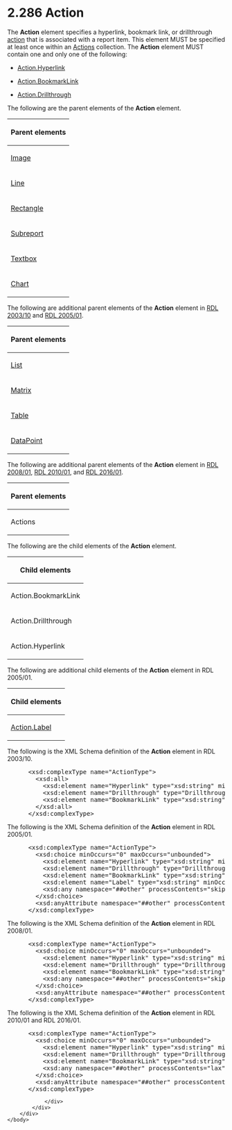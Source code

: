 <html dir="LTR" xmlns:mshelp="http://msdn.microsoft.com/mshelp" xmlns:ddue="http://ddue.schemas.microsoft.com/authoring/2003/5" xmlns:xlink="http://www.w3.org/1999/xlink" xmlns:tool="http://www.microsoft.com/tooltip">
    <head>
        <meta http-equiv="Content-Type" content="text/html; CHARSET=utf-8"></meta>
        <meta name="save" content="history"></meta>
        <title>2.286 Action</title>
        <xml>
            <mshelp:toctitle title="2.286 Action"></mshelp:toctitle>
            <mshelp:rltitle title="[MS-RDL]: Action"></mshelp:rltitle>
            <mshelp:keyword index="A" term="0c9b8d37-de61-420e-a652-26d3db8bc586"></mshelp:keyword>
            <mshelp:attr name="DCSext.ContentType" value="open specification"></mshelp:attr>
            <mshelp:attr name="AssetID" value="0c9b8d37-de61-420e-a652-26d3db8bc586"></mshelp:attr>
            <mshelp:attr name="TopicType" value="kbRef"></mshelp:attr>
            <mshelp:attr name="DCSext.Title" value="[MS-RDL]: Action" />
        </xml>
    </head>
    <body>
        <div id="header">
            <h1 class="heading">2.286 Action</h1>
        </div>
        <div id="mainSection">
            <div id="mainBody">
                <div id="allHistory" class="saveHistory"></div>
                <div id="sectionSection0" class="section" name="collapseableSection">
                    

<p>The <b>Action</b> element specifies a hyperlink, bookmark
link, or drillthrough <a href="b2482b3f-74ab-4ca8-a9e5-c07955011743.html#gt_b178b6c0-7df9-4107-95ca-12c7f0b9900b">action</a>
that is associated with a report item. This element MUST be specified at least
once within an <a href="df7671f8-303b-497f-8cb7-c6aaf1b2ac78.html">Actions</a>
collection. The <b>Action</b> element MUST contain one and only one of the
following:</p>

<ul><li><p><span><span> 
</span></span><a href="8af5f445-e3a0-4d4e-ba6b-fafb70b4c9d6.html">Action.Hyperlink</a></p>

</li><li><p><span><span> 
</span></span><a href="37a720d6-0c3b-4a13-b909-74c59ef3ebed.html">Action.BookmarkLink</a></p>

</li><li><p><span><span> 
</span></span><a href="53f9e1c2-d8bc-4b80-8e3e-9f6270623fbc.html">Action.Drillthrough</a></p>

</li></ul><p>The following are the parent elements of the <b>Action</b>
element.</p>

<table>
 <thead>
  <tr>
   <th>
   <p>Parent elements</p>
   </th>
  </tr>
 </thead>
 <tr>
  <td>
  <p><a href="63e1e5ab-7c49-4f62-8dbd-62d85de2b153.html">Image</a></p>
  </td>
 </tr>
 <tr>
  <td>
  <p><a href="58c7b460-38b6-4039-afae-82c27404e241.html">Line</a></p>
  </td>
 </tr>
 <tr>
  <td>
  <p><a href="e36a41ea-aeaf-45cc-969e-8ab1e380882c.html">Rectangle</a></p>
  </td>
 </tr>
 <tr>
  <td>
  <p><a href="04d4d6d6-e103-48fc-b4f7-bf5b4a7e56e5.html">Subreport</a></p>
  </td>
 </tr>
 <tr>
  <td>
  <p><a href="469d0032-b5ec-43d9-ab36-d3a88b9cc1f6.html">Textbox</a></p>
  </td>
 </tr>
 <tr>
  <td>
  <p><a href="b0ab5524-7eb2-47a7-a4d3-230f5c8c5526.html">Chart</a></p>
  </td>
 </tr>
</table>

<p>The following are additional parent elements of the <b>Action</b>
element in <a href="a7e2ad00-07c8-4f6d-80ab-3ad55df7b233.html">RDL 2003/10</a>
and <a href="3ebe2912-4958-4832-b391-cad1f5e13338.html">RDL 2005/01</a>.</p>

<table>
 <thead>
  <tr>
   <th>
   <p>Parent elements</p>
   </th>
  </tr>
 </thead>
 <tr>
  <td>
  <p><a href="ea4c625c-0558-4fb3-b3b8-bde6c160b1e2.html">List</a></p>
  </td>
 </tr>
 <tr>
  <td>
  <p><a href="25419c0a-c7c6-43d7-8ca5-1af842666dcb.html">Matrix</a></p>
  </td>
 </tr>
 <tr>
  <td>
  <p><a href="660db744-699e-4ca3-a2d6-a5cab4bcf9b0.html">Table</a></p>
  </td>
 </tr>
 <tr>
  <td>
  <p><a href="750e3640-c0df-4f41-b0ba-f6a4f3d09d0e.html">DataPoint</a></p>
  </td>
 </tr>
</table>

<p>The following are additional parent elements of the <b>Action</b>
element in <a href="1e855f94-4617-47e4-b89e-0856c6cb420f.html">RDL 2008/01</a>,
<a href="3428e690-a348-4ec7-8a6a-8efb42d2cdee.html">RDL 2010/01</a>, and <a href="52ce3983-2bfc-4e72-9359-42aaf5fe4509.html">RDL 2016/01</a>.</p>

<table>
 <thead>
  <tr>
   <th>
   <p>Parent elements</p>
   </th>
  </tr>
 </thead>
 <tr>
  <td>
  <p>Actions</p>
  </td>
 </tr>
</table>

<p>The following are the child elements of the <b>Action</b>
element.</p>

<table>
 <thead>
  <tr>
   <th>
   <p>Child elements</p>
   </th>
  </tr>
 </thead>
 <tr>
  <td>
  <p>Action.BookmarkLink</p>
  </td>
 </tr>
 <tr>
  <td>
  <p>Action.Drillthrough</p>
  </td>
 </tr>
 <tr>
  <td>
  <p>Action.Hyperlink</p>
  </td>
 </tr>
</table>

<p>The following are additional child elements of the <b>Action</b>
element in RDL 2005/01.</p>

<table>
 <thead>
  <tr>
   <th>
   <p>Child elements</p>
   </th>
  </tr>
 </thead>
 <tr>
  <td>
  <p><a href="c1424f47-21f7-4423-a0c1-e011b4dbee3d.html">Action.Label</a></p>
  </td>
 </tr>
</table>

<p>The following is the XML Schema definition of the <b>Action</b>
element in RDL 2003/10.</p>

<dl>
<dd>
<div><pre> &lt;xsd:complexType name=&quot;ActionType&quot;&gt;
   &lt;xsd:all&gt;
     &lt;xsd:element name=&quot;Hyperlink&quot; type=&quot;xsd:string&quot; minOccurs=&quot;0&quot; /&gt;
     &lt;xsd:element name=&quot;Drillthrough&quot; type=&quot;DrillthroughType&quot; minOccurs=&quot;0&quot; /&gt;
     &lt;xsd:element name=&quot;BookmarkLink&quot; type=&quot;xsd:string&quot; minOccurs=&quot;0&quot; /&gt;
   &lt;/xsd:all&gt;
 &lt;/xsd:complexType&gt;
</pre></div>
</dd></dl>

<p>The following is the XML Schema definition of the <b>Action</b>
element in RDL 2005/01.</p>

<dl>
<dd>
<div><pre> &lt;xsd:complexType name=&quot;ActionType&quot;&gt;
   &lt;xsd:choice minOccurs=&quot;0&quot; maxOccurs=&quot;unbounded&quot;&gt;
     &lt;xsd:element name=&quot;Hyperlink&quot; type=&quot;xsd:string&quot; minOccurs=&quot;0&quot; /&gt;
     &lt;xsd:element name=&quot;Drillthrough&quot; type=&quot;DrillthroughType&quot; minOccurs=&quot;0&quot; /&gt;
     &lt;xsd:element name=&quot;BookmarkLink&quot; type=&quot;xsd:string&quot; minOccurs=&quot;0&quot; /&gt;
     &lt;xsd:element name=&quot;Label&quot; type=&quot;xsd:string&quot; minOccurs=&quot;0&quot; /&gt;
     &lt;xsd:any namespace=&quot;##other&quot; processContents=&quot;skip&quot; /&gt;
   &lt;/xsd:choice&gt;
   &lt;xsd:anyAttribute namespace=&quot;##other&quot; processContents=&quot;skip&quot; /&gt;
 &lt;/xsd:complexType&gt;
</pre></div>
</dd></dl>

<p>The following is the XML Schema definition of the <b>Action</b>
element in RDL 2008/01.</p>

<dl>
<dd>
<div><pre> &lt;xsd:complexType name=&quot;ActionType&quot;&gt;
   &lt;xsd:choice minOccurs=&quot;0&quot; maxOccurs=&quot;unbounded&quot;&gt;
     &lt;xsd:element name=&quot;Hyperlink&quot; type=&quot;xsd:string&quot; minOccurs=&quot;0&quot; /&gt;
     &lt;xsd:element name=&quot;Drillthrough&quot; type=&quot;DrillthroughType&quot; minOccurs=&quot;0&quot; /&gt;
     &lt;xsd:element name=&quot;BookmarkLink&quot; type=&quot;xsd:string&quot; minOccurs=&quot;0&quot; /&gt;
     &lt;xsd:any namespace=&quot;##other&quot; processContents=&quot;skip&quot; /&gt;
   &lt;/xsd:choice&gt;
   &lt;xsd:anyAttribute namespace=&quot;##other&quot; processContents=&quot;skip&quot; /&gt;
 &lt;/xsd:complexType&gt;
</pre></div>
</dd></dl>

<p>The following is the XML Schema definition of the <b>Action</b>
element in RDL 2010/01 and RDL 2016/01.</p>

<dl>
<dd>
<div><pre> &lt;xsd:complexType name=&quot;ActionType&quot;&gt;
   &lt;xsd:choice minOccurs=&quot;0&quot; maxOccurs=&quot;unbounded&quot;&gt;
     &lt;xsd:element name=&quot;Hyperlink&quot; type=&quot;xsd:string&quot; minOccurs=&quot;0&quot; /&gt;
     &lt;xsd:element name=&quot;Drillthrough&quot; type=&quot;DrillthroughType&quot; minOccurs=&quot;0&quot; /&gt;
     &lt;xsd:element name=&quot;BookmarkLink&quot; type=&quot;xsd:string&quot; minOccurs=&quot;0&quot; /&gt;
     &lt;xsd:any namespace=&quot;##other&quot; processContents=&quot;lax&quot; /&gt;
   &lt;/xsd:choice&gt;
   &lt;xsd:anyAttribute namespace=&quot;##other&quot; processContents=&quot;lax&quot; /&gt;
 &lt;/xsd:complexType&gt;
</pre></div>
</dd></dl>


                </div>
            </div>
        </div>
    </body>
</html>